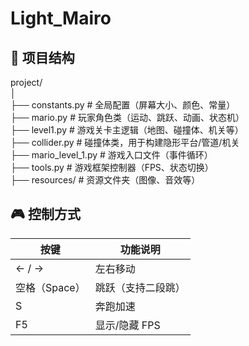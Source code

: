 # Light_Mairo

## 📁 项目结构
  
project/  
│  
├── constants.py # 全局配置（屏幕大小、颜色、常量）  
├── mario.py # 玩家角色类（运动、跳跃、动画、状态机）  
├── level1.py # 游戏关卡主逻辑（地图、碰撞体、机关等）  
├── collider.py # 碰撞体类，用于构建隐形平台/管道/机关  
├── mario_level_1.py # 游戏入口文件（事件循环）  
├── tools.py # 游戏框架控制器（FPS、状态切换）  
├── resources/ # 资源文件夹（图像、音效等）  
  
  
  
  
## 🎮 控制方式  

| 按键         | 功能说明       |  
|--------------|----------------|  
| ← / →        | 左右移动       |  
| 空格（Space）| 跳跃（支持二段跳） |  
| S            | 奔跑加速       |  
| F5           | 显示/隐藏 FPS  |  
